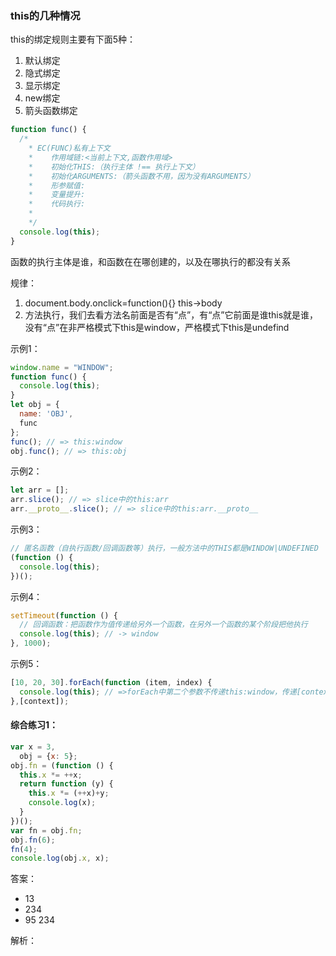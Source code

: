 ### this的几种情况

this的绑定规则主要有下面5种：

1. 默认绑定
2. 隐式绑定
3. 显示绑定
4. new绑定
5. 箭头函数绑定

  ```javascript
  function func() {
    /*
      * EC(FUNC)私有上下文
      *    作用域链:<当前上下文,函数作用域>
      *    初始化THIS:（执行主体 !== 执行上下文）
      *    初始化ARGUMENTS:（箭头函数不用，因为没有ARGUMENTS）
      *    形参赋值:
      *    变量提升:
      *    代码执行:
      *
      */
    console.log(this);
  }
  ```

函数的执行主体是谁，和函数在在哪创建的，以及在哪执行的都没有关系

规律：

1. document.body.onclick=function(){}  this->body
2. 方法执行，我们去看方法名前面是否有“点”，有“点”它前面是谁this就是谁，没有“点”在非严格模式下this是window，严格模式下this是undefind

示例1：

  ```javascript
  window.name = "WINDOW";
  function func() {
    console.log(this);
  }
  let obj = {
    name: 'OBJ',
    func
  };
  func(); // => this:window
  obj.func(); // => this:obj 
  ```

示例2：

  ```javascript
  let arr = [];
  arr.slice(); // => slice中的this:arr
  arr.__proto__.slice(); // => slice中的this:arr.__proto__
  ```

示例3：

  ```javascript
  // 匿名函数（自执行函数/回调函数等）执行，一般方法中的THIS都是WINDOW|UNDEFINED
  (function () {
    console.log(this);
  })();
  ```

示例4：

  ```javascript
  setTimeout(function () {
    // 回调函数：把函数作为值传递给另外一个函数，在另外一个函数的某个阶段把他执行
    console.log(this); // -> window
  }, 1000);
  ```

示例5：

  ```javascript
  [10, 20, 30].forEach(function (item, index) {
    console.log(this); // =>forEach中第二个参数不传递this:window，传递[context]，则this:[context]
  },[context]);
  ```

#### 综合练习1：

  ```javascript
  var x = 3,
    obj = {x: 5};
  obj.fn = (function () {
    this.x *= ++x;
    return function (y) {
      this.x *= (++x)+y;
      console.log(x);
    }
  })();
  var fn = obj.fn;
  obj.fn(6);
  fn(4);
  console.log(obj.x, x);
  ```

答案：

- 13
- 234
- 95 234

解析：

